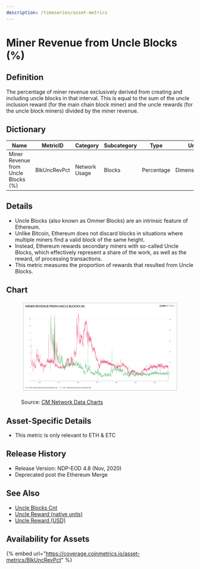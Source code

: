 ```yaml
---
description: /timeseries/asset-metrics
---
```


# Miner Revenue from Uncle Blocks (%)

## Definition

The percentage of miner revenue exclusively derived from creating and including uncle blocks in that interval. This is equal to the sum of the uncle inclusion reward (for the main chain block miner) and the uncle rewards (for the uncle block miners) divided by the miner revenue.

## Dictionary

| Name                                | MetricID     | Category      | Subcategory | Type       | Unit          | Interval |
| ----------------------------------- | ------------ | ------------- | ----------- | ---------- | ------------- | -------- |
| Miner Revenue from Uncle Blocks (%) | BlkUncRevPct | Network Usage | Blocks      | Percentage | Dimensionless | 1 day    |

## Details

* Uncle Blocks (also known as Ommer Blocks) are an intrinsic feature of Ethereum.
* Unlike Bitcoin, Ethereum does not discard blocks in situations where multiple miners find a valid block of the same height.
* Instead, Ethereum rewards secondary miners with so-called Uncle Blocks, which effectively represent a share of the work, as well as the reward, of processing transactions.
* This metric measures the proportion of rewards that resulted from Uncle Blocks.

## Chart

<figure><img src="../../.gitbook/assets/Miner_Revenue_from_Uncle_Blocks_(_).png" alt=""><figcaption><p>Source: <a href="https://charts.coinmetrics.io/network-data/#4250">CM Network Data Charts</a></p></figcaption></figure>

## Asset-Specific Details

* This metric is only relevant to ETH & ETC

## Release History

* Release Version: NDP-EOD 4.8 (Nov, 2020)
* Deprecated post the Ethereum Merge

## See Also

* [Uncle Blocks Cnt](https://docs.coinmetrics.io/asset-metrics/network-usage/blkunccnt)
* [Uncle Reward (native units)](https://docs.coinmetrics.io/asset-metrics/network-usage/blkuncrwd)
* [Uncle Reward (USD)](https://docs.coinmetrics.io/asset-metrics/network-usage/blkuncrwdusd)

## Availability for Assets

{% embed url="https://coverage.coinmetrics.io/asset-metrics/BlkUncRevPct" %}
